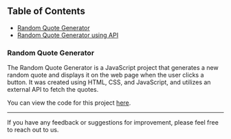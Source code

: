 
## Table of Contents

-   [Random Quote Generator](https://radeau.github.io/javascript_projects/random-quote-generator/random.html)
-   [Random Quote Generator using API](https://radeau.github.io/javascript_projects/random-quote-generator-using-api/random.html)

### Random Quote Generator

The Random Quote Generator is a JavaScript project that generates a new random quote and displays it on the web page when the user clicks a button. It was created using HTML, CSS, and JavaScript, and utilizes an external API to fetch the quotes.

You can view the code for this project [here](https://github.com/radeau/javascript_projects/tree/main/random-quote-generator).

----------

If you have any feedback or suggestions for improvement, please feel free to reach out to us.